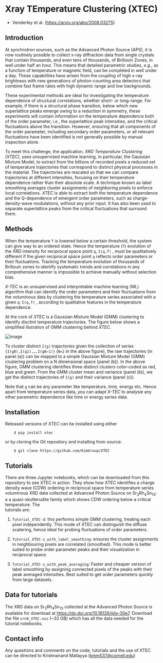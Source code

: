 # Xray TEmperature Clustering (XTEC)

* Venderley et al. (https://arxiv.org/abs/2008.03275).

## Introduction

At synchrotron sources, such as the Advanced Photon Source (APS), it is now routinely possible to collect x-ray diffraction data from single crystals that contain thousands, and even tens of thousands, of Brillouin Zones, in well under half an hour. This means that detailed parametric studies, *e.g.*, as a function of temperature or magnetic field, can be completed in well under a day. These capabilities have arisen from the coupling of high x-ray brightness with new generations of photon-counting area detectors that combine fast frame rates with high dynamic range and low backgrounds.

These experimental methods are ideal for investigating the temperature dependence of structural correlations, whether short- or long-range. For example, if there is a structural phase transition, below which new superlattice peaks emerge owing to a reduction in symmetry, these experiments will contain information on the temperature dependence both of the order parameter, *i.e.*, the superlattice peak intensities, and the critical fluctuations above the transition. However, ensuring that all components of the order parameter, including secondary order parameters, or all relevant fluctuations have been identified is not generally possible by manual inspection alone. 

To meet this challenge, the application, *XRD Temperature Clustering (XTEC)*, uses unsupervised machine learning, in particular, the Gaussian Mixture Model, to extract from the billions of recorded pixels a reduced set of temperature trajectories that correspond to distinct physical processes in the material.  The trajectories are rescaled so that we can compare trajectories at different intensities, focusing on their temperature dependence rather than their absolute scale. A technique known as label smoothing averages cluster assignments of neighboring pixels to enforce local correlations. *XTEC* is able to extract both the temperature dependence and the Q-dependence of emergent order parameters, such as charge-density-wave modulations, without any prior input. It has also been used to separate superlattice peaks from the critical fluctuations that surround them.

## Methods

When the temperature `T`  is lowered below a certain threshold, the system can give way to an ordered state. Hence the temperature (`T`) evolution of the XRD intensity for reciprocal space point  `q`,  `I(q,T)` , must be qualitatively different if the given reciprocal space point `q` reflects order parameters or their fluctuations. Tracking the temperature evolution of thousands of Brillouin zones to identify systematic trends and correlations in any comprehensive manner is impossible to achieve manually without selection bias.

*X-TEC* is an unsupervised and interpretable machine learning (ML) algorithm that can identify the order parameters and their fluctuations from the voluminous data by clustering the temperature series associated with a given `q`: `I(q,T)` , according to qualitative features in the temperature dependence.

At the core of *XTEC* is a Gaussian Mixture Model (GMM) clustering to identify disctint temperature trajectories. The figure below shows a simplified illutration of GMM clustering behind *XTEC*.

![image](https://user-images.githubusercontent.com/72625766/121227481-9b6a1f80-c859-11eb-8de0-e4d01a637aa3.png)

To cluster distinct  `I(g)`  trajectories given the collection of series  `{I(g0),I(g1),…,I(gN−1)}`  (`N=2` in the above figure), the raw trajectories (in panel (a)) can be mapped to a simple Gaussian Mixture Model (GMM) clustering problem on a  N  dimensional space (panel (b)). In the above figure, GMM clustering identifies three distinct clusters color-coded as red, blue and green. From the GMM cluster mean and variance (panel (b)), we get the distinct trajectories of  `I(g)`  and their variance (panel (c)).

Note that  `g`  can be any parameter like temperature, time, energy etc. Hence apart from temperature series data, you can adapt *X-TEC* to analysie any other parametric dependence like time or energy series data.

## Installation

Released versions of *XTEC* can be installed using either

```
    $ pip install xtec
```

or by cloning the Git repository and installing from source:

```
    $ git clone https://github.com/KimGroup/XTEC
```
## Tutorials

There are three Jupyter notebooks, which can be downloaded from this
repository to see XTEC in action. They show how XTEC identifies a 
charge density wave (CDW) ordering in reciprocal space from temperature 
series voluminous XRD data collected at Advanced Photon Source on 
Sr<sub>3</sub>Rh<sub>4</sub>Sn<sub>13</sub>: a a quasi-skutterudite 
family which shows CDW ordering below a critical temperature. The  
tutorials are: 

1. `Tutorial_XTEC-d`: this performs simple GMM clustering, treating each 
pixel independently. This mode of XTEC can distinguish the diffuse scatering, 
hence ideal for probing fluctuations of order parameters.

2. `Tutorial_XTEC-s_with_label_smoothing`: ensures the cluster assignments
in neighbouring pixels are correlated (smoothed). This mode is better suited to 
probe order parameter peaks and their visualization in reciprocal space. 

3. `Tutorial_XTEC-s_with_peak_averaging`: Faster and cheaper version of 
label smoothing by assigning connected pixels of the peaks with their peak averaged 
intensities. Best suited to get order parameters quickly from large datasets.



## Data for tutorials 
The XRD data on Sr<sub>3</sub>Rh<sub>4</sub>Sn<sub>13</sub> collected at the Advanced
Photon Source is available for download at https://dx.doi.org/10.18126/iidy-30e7. 
Download the file `srn0_XTEC.nxs` (~32 GB) which has all the data needed for the 
tutorial notebooks.

## Contact info
Any questions and comments on the code, tutorials and the use of XTEC can be directed to
Krishnanand Mallayya (kmm537@cornell.edu)
